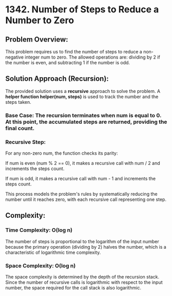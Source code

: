 # 1342. Number of Steps to Reduce a Number to Zero

## Problem Overview:

This problem requires us to find the number of steps to reduce a non-negative integer num to zero. The allowed operations are: dividing by 2 if the number is even, and subtracting 1 if the number is odd.

## Solution Approach (Recursion):

The provided solution uses a **recursive** approach to solve the problem. A **helper function helper(num, steps)** is used to track the number and the steps taken.

### Base Case: The recursion terminates when num is equal to 0. At this point, the accumulated steps are returned, providing the final count.

### Recursive Step: 

For any non-zero num, the function checks its parity:

If num is even (num % 2 == 0), it makes a recursive call with num / 2 and increments the steps count.

If num is odd, it makes a recursive call with num - 1 and increments the steps count.

This process models the problem's rules by systematically reducing the number until it reaches zero, with each recursive call representing one step.

## Complexity:

### Time Complexity: O(log n)

The number of steps is proportional to the logarithm of the input number because the primary operation (dividing by 2) halves the number, which is a characteristic of logarithmic time complexity.

### Space Complexity: O(log n)

The space complexity is determined by the depth of the recursion stack. Since the number of recursive calls is logarithmic with respect to the input number, the space required for the call stack is also logarithmic.
